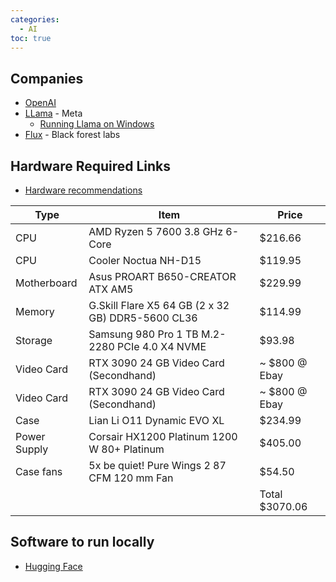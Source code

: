 ```yaml
---
categories:
  - AI
toc: true
---
```


## Companies

* [OpenAI](https://openai.com/)
* [LLama](https://llama.meta.com/) - Meta
  * [Running Llama on Windows](https://llama.meta.com/docs/llama-everywhere/running-meta-llama-on-windows/)
* [Flux](https://blackforestlabs.ai/) - Black forest labs

## Hardware Required Links

* [Hardware recommendations](https://www.hardware-corner.net/guides/computer-to-run-llama-ai-model/)

| Type         | Item                                              | Price          |
| ------------ | ------------------------------------------------- | -------------- |
| CPU          | AMD Ryzen 5 7600 3.8 GHz 6-Core                   | $216.66        |
| CPU          | Cooler	Noctua NH-D15                              | $119.95        |
| Motherboard  | Asus PROART B650-CREATOR ATX AM5                  | $229.99        |
| Memory       | G.Skill Flare X5 64 GB (2 x 32 GB) DDR5-5600 CL36 | $114.99        |
| Storage      | Samsung 980 Pro 1 TB M.2-2280 PCIe 4.0 X4 NVME    | $93.98         |
| Video Card   | RTX 3090 24 GB Video Card (Secondhand)            | ~ $800 @ Ebay  |
| Video Card   | RTX 3090 24 GB Video Card (Secondhand)            | ~ $800 @ Ebay  |
| Case         | Lian Li O11 Dynamic EVO XL                        | $234.99        |
| Power Supply | Corsair HX1200 Platinum 1200 W 80+ Platinum       | $405.00        |
| Case fans    | 5x be quiet! Pure Wings 2 87 CFM 120 mm Fan       | $54.50         |
|              |                                                   | Total $3070.06 |

## Software to run locally

* [Hugging Face](https://semaphoreci.com/blog/local-llm)
